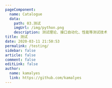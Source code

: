```yaml
---
pageComponent:
  name: Catalogue
  data:
    path: 03.测试
    imgUrl: /img/python.png
    description: 测试理论、接口自动化、性能等测试技术
title: 测试
date: 2020-03-11 21:50:53
permalink: /testing/
sidebar: false
article: false
comment: false
editLink: false
author:
  name: kamalyes
  link: https://github.com/kamalyes
---
```

